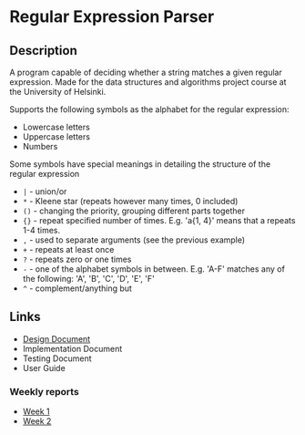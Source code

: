 Regular Expression Parser
=========================

Description
-----------
A program capable of deciding whether a string matches a given regular expression. Made for the data structures and algorithms project course at the University of Helsinki.

Supports the following symbols as the alphabet for the regular expression: 
* Lowercase letters
* Uppercase letters
* Numbers

Some symbols have special meanings in detailing the structure of the regular expression 
* `|` - union/or
* `*` - Kleene star (repeats however many times, 0 included)
* `()` - changing the priority, grouping different parts together
* `{}` - repeat specified number of times. E.g. 'a{1, 4}' means that a repeats 1-4 times. 
* `,` - used to separate arguments (see the previous example)
* `+` - repeats at least once
* `?` - repeats zero or one times
* `-` - one of the alphabet symbols in between. E.g. 'A-F' matches any of the following: 'A', 'B', 'C', 'D', 'E', 'F'
* `^` - complement/anything but  


Links
-----

* [Design Document](documentation/design_document.md)
* Implementation Document
* Testing Document
* User Guide

### Weekly reports 

* [Week 1](documentation/weekly_reports/week1.md)
* [Week 2](documentation/weekly_reports/week2.md)
